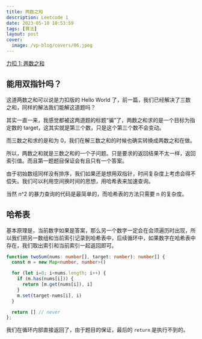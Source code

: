 ```yaml
---
title: 两数之和
description: Leetcode 1
date: 2023-05-10 10:53:59
tags: [算法]
layout: post
cover:
  image: /vp-blog/covers/06.jpeg
---
```


[力扣 1: 两数之和](https://leetcode.cn/problems/two-sum/)

## 能用双指针吗？

这道两数之和可以说是力扣版的 Hello World 了，前一篇，我们已经解决了三数之和，同样的解法我们能解这道题吗？

其实一直一来，我感觉都被这两道题的标题“骗”了，两数之和求的是一个目标为指定数的 target，这其实就是第三个数，只是这个第三个数不会变动。

而三数之和求的是和为 0，我们在解三数之和的时候也确实转换成两数之和在做。

所以，两数之和就是三数之和的一个子问题。只是要求的返回结果不太一样，返回索引值。而且第一题题目保证会有且只有一个答案。

由于初始数组同样没有排序，我们如果还是想用双指针，时间复杂度上考虑会得不偿失。我们可以利用空间换时间的思想，用哈希表来加速查询。

当然 n^2 的暴力查询的代码是最简单的，而哈希表的方法只需要 n 的复杂度。


## 哈希表

基本原理是，当前数字如果是答案，那么另一个数字一定会在会须遍历时出现，所以我们把另一数组和当前索引记录到哈希表中，后续循环中，如果数字在哈希表中存在，我们取出索引和当前索引一起返回即可。

```typescript
function twoSum(nums: number[], target: number): number[] {
  const m = new Map<number, number>()

  for (let i=0; i<nums.length; i++) {
    if (m.has(nums[i])) {
      return [m.get(nums[i]), i]
    }
    m.set(target-nums[i], i)
  }

  return [] // never
};
```

我们在循环内部直接返回了，由于题目的保证，最后的 `return` 是执行不到的。
